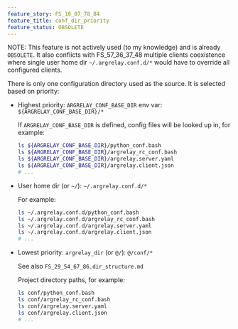 ```yaml
---
feature_story: FS_16_07_78_84
feature_title: conf_dir_priority
feature_status: OBSOLETE
---
```


NOTE: This feature is not actively used (to my knowledge) and is already `OBSOLETE`.
      It also conflicts with FS_57_36_37_48 multiple clients coexistence where
      single user home dir `~/.argrelay.conf.d/*` would have to override all configured clients.

There is only one configuration directory used as the source.
It is selected based on priority:

*   Highest priority: `ARGRELAY_CONF_BASE_DIR` env var: `${ARGRELAY_CONF_BASE_DIR}/*`

    If `ARGRELAY_CONF_BASE_DIR` is defined, config files will be looked up in, for example:

    ```sh
    ls ${ARGRELAY_CONF_BASE_DIR}/python_conf.bash
    ls ${ARGRELAY_CONF_BASE_DIR}/argrelay_rc_conf.bash
    ls ${ARGRELAY_CONF_BASE_DIR}/argrelay.server.yaml
    ls ${ARGRELAY_CONF_BASE_DIR}/argrelay.client.json
    # ...
    ```

*   User home dir (or `~/`): `~/.argrelay.conf.d/*`

    For example:

    ```sh
    ls ~/.argrelay.conf.d/python_conf.bash
    ls ~/.argrelay.conf.d/argrelay_rc_conf.bash
    ls ~/.argrelay.conf.d/argrelay.server.yaml
    ls ~/.argrelay.conf.d/argrelay.client.json
    # ...
    ```

*   Lowest priority: `argrelay_dir` (or `@/`): `@/conf/*`

    See also `FS_29_54_67_86.dir_structure.md`

    Project directory paths, for example:

    ```sh
    ls conf/python_conf.bash
    ls conf/argrelay_rc_conf.bash
    ls conf/argrelay.server.yaml
    ls conf/argrelay.client.json
    # ...
    ```
